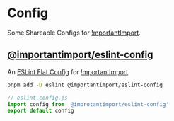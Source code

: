 # Config

Some Shareable Configs for [!mportantImport](https://github.com/importantimport).

## [@importantimport/eslint-config](/packages/eslint-config/)

An [ESLint Flat Config](https://eslint.org/docs/latest/use/configure/configuration-files-new) for [!mportantImport](https://github.com/importantimport).

```bash
pnpm add -D eslint @importantimport/eslint-config
```

```js
// eslint.config.js
import config from '@improtantimport/eslint-config'
export default config
```

